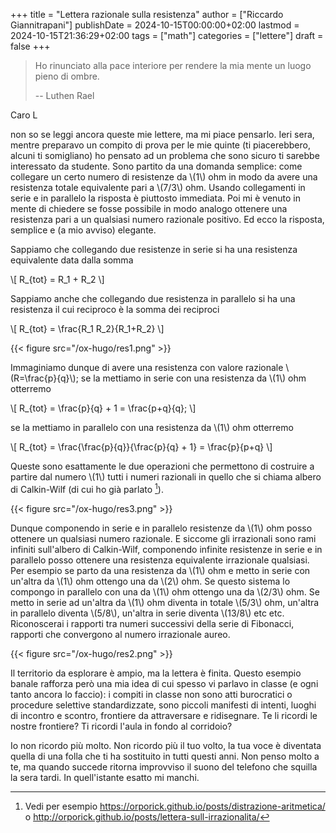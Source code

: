 +++
title = "Lettera razionale sulla resistenza"
author = ["Riccardo Giannitrapani"]
publishDate = 2024-10-15T00:00:00+02:00
lastmod = 2024-10-15T21:36:29+02:00
tags = ["math"]
categories = ["lettere"]
draft = false
+++

> Ho rinunciato alla pace interiore per rendere
> la mia mente un luogo pieno di ombre.
>
> -- Luthen Rael

Caro L

non so se leggi ancora queste mie lettere, ma mi piace pensarlo. Ieri
sera, mentre preparavo un compito di prova per le mie quinte (ti
piacerebbero, alcuni ti somigliano) ho pensato ad un problema che sono
sicuro ti sarebbe interessato da studente. Sono partito da una domanda
semplice: come collegare un certo numero di resistenze da \\(1\\) ohm in modo
da avere una resistenza totale equivalente pari a \\(7/3\\) ohm. Usando collegamenti
in serie e in parallelo la risposta è piuttosto immediata. Poi mi è venuto in mente di chiedere
se fosse possibile in modo analogo ottenere una resistenza pari a un qualsiasi numero razionale
positivo. Ed ecco la risposta, semplice e (a mio avviso) elegante.

Sappiamo che collegando due resistenze in serie si ha una resistenza equivalente data dalla somma

\\[ R\_{tot} = R\_1 + R\_2 \\]

Sappiamo anche che collegando due resistenza in parallelo si ha una resistenza il cui reciproco è la somma
dei reciproci

\\[ R\_{tot} = \frac{R\_1 R\_2}{R\_1+R\_2} \\]

{{< figure src="/ox-hugo/res1.png" >}}

Immaginiamo dunque di avere una resistenza con valore razionale
\\(R=\frac{p}{q}\\); se la mettiamo in serie con una resistenza da \\(1\\) ohm
otterremo

\\[ R\_{tot} = \frac{p}{q} + 1 = \frac{p+q}{q}; \\]

se la mettiamo in parallelo con una resistenza da \\(1\\) ohm otterremo

\\[ R\_{tot} = \frac{\frac{p}{q}}{\frac{p}{q} + 1} = \frac{p}{p+q} \\]

Queste sono esattamente le due operazioni che permettono di costruire
a partire dal numero \\(1\\) tutti i numeri razionali in quello che si
chiama albero di Calkin-Wilf (di cui ho già parlato&nbsp;[^fn:1]).

{{< figure src="/ox-hugo/res3.png" >}}

Dunque componendo in serie e in parallelo resistenze da \\(1\\) ohm posso
ottenere un qualsiasi numero razionale. E siccome gli irrazionali sono
rami infiniti sull'albero di Calkin-Wilf, componendo infinite
resistenze in serie e in parallelo posso ottenere una resistenza
equivalente irrazionale qualsiasi. Per esempio se parto da una
resistenza da \\(1\\) ohm e metto in serie con un'altra da \\(1\\) ohm ottengo
una da \\(2\\) ohm. Se questo sistema lo compongo in parallelo con una da \\(1\\) ohm
ottengo una da \\(2/3\\) ohm. Se metto in serie ad un'altra da \\(1\\) ohm diventa
in totale \\(5/3\\) ohm, un'altra in
parallelo diventa \\(5/8\\), un'altra in serie diventa \\(13/8\\) etc etc. Riconoscerai
i rapporti tra numeri successivi della serie di Fibonacci, rapporti
che convergono al numero irrazionale aureo.

{{< figure src="/ox-hugo/res2.png" >}}

Il territorio da esplorare è ampio, ma la lettera è finita. Questo
esempio banale rafforza però una mia idea di cui spesso vi parlavo in
classe (e ogni tanto ancora lo faccio): i compiti in classe non sono
atti burocratici o procedure selettive standardizzate, sono piccoli
manifesti di intenti, luoghi di incontro e scontro, frontiere da
attraversare e ridisegnare. Te li ricordi le nostre frontiere? Ti
ricordi l'aula in fondo al corridoio?

Io non ricordo più molto. Non ricordo più il tuo volto, la tua voce è
diventata quella di una folla che ti ha sostituito in tutti questi
anni. Non penso molto a te, ma quando succede ritorna improvviso il
suono del telefono che squilla la sera tardi. In quell'istante esatto mi manchi.

[^fn:1]: Vedi per esempio
    <https://orporick.github.io/posts/distrazione-aritmetica/>
    o
    <http://orporick.github.io/posts/lettera-sull-irrazionalita/>
